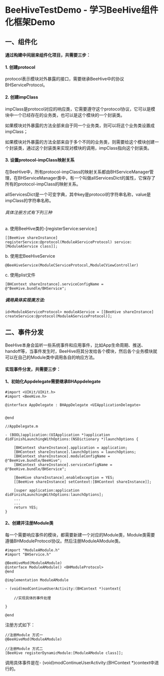 # BeeHiveTestDemo - 学习BeeHive组件化框架Demo

## 一、组件化

#### 通过构建中间层来组件化项目，共需要三步：

#### 1. 创建protocol

protocol表示模块对外暴露的接口，需要继承BeeHive中的协议BHServiceProtocol。

#### 2. 创建impClass

impClass是protocol对应的响应类，它需要遵守这个protocol协议，它可以是模块中一个已经存在的业务类，也可以是这个模块的一个封装类。

如果模块对外暴露的方法全部来自于同一个业务类，则可以将这个业务类设置成impClass；

如果模块对外暴露的方法全部来自于多个不同的业务类，则需要给这个模块创建一个封装类，通过这个封装类来实现对模块的调用，impClass指向这个封装类。

#### 3. 设置protocol-impClass映射关系

在BeeHive中，所有protocol-impClass的映射关系都由BHServiceManager管理，在BHServiceManager类中，有一个叫做allServicesDict的属性，它保存了所有的protocol-impClass的映射关系。

allServicesDict是一个可变字典，其中key是protocol的字符串名称，value是impClass的字符串名称。

###### 具体注册方式有下列三种

a. 使用BeeHive类的-[registerService:service:]
```
[[BeeHive shareInstance] registerService:@protocol(ModuleAServiceProtocol) service:[ModuleAService class]];
```

b. 使用宏BeeHiveService
```
@BeeHiveService(ModuleCServiceProtocol,ModuleCViewController)
```

c. 使用plist文件  
```
[BHContext shareInstance].serviceConfigName = @"BeeHive.bundle/BHService";
```

##### 调用具体实现类方法:
```
id<ModuleAServiceProtocol> moduleAService = [[BeeHive shareInstance] createService:@protocol(ModuleAServiceProtocol)];
```

## 二、事件分发

BeeHive本身会监听一些系统事件和应用事件，比如App生命周期、推送、handoff等，当事件发生时，BeeHive将其分发给各个模块，然后各个业务模块就可以在自己的Module类中调用各自的响应方法。

#### 实现事件分发，共需要三步：

#### 1、初始化Appdelegate需要继承BHAppdelegate
```
#import <UIKit/UIKit.h>
#import <BeeHive.h>

@interface AppDelegate : BHAppDelegate <UIApplicationDelegate>


@end
```
```
//AppDelegate.m

- (BOOL)application:(UIApplication *)application didFinishLaunchingWithOptions:(NSDictionary *)launchOptions {
    
    [BHContext shareInstance].application = application;
    [BHContext shareInstance].launchOptions = launchOptions;
    [BHContext shareInstance].moduleConfigName = @"BeeHive.bundle/BeeHive";
    [BHContext shareInstance].serviceConfigName = @"BeeHive.bundle/BHService";
    
    [BeeHive shareInstance].enableException = YES;
    [[BeeHive shareInstance] setContext:[BHContext shareInstance]];
    
    [super application:application didFinishLaunchingWithOptions:launchOptions];
    ...
    ...
    return YES;
}
```

#### 2、创建并注册Module类

每一个需要响应事件的模块，都需要新建一个对应的Module类，Module类需要遵循BHModuleProtocol协议。然后注册ModuleAModule类。
```
#import "ModuleAModule.h"
#import "BHService.h"

@BeeHiveMod(ModuleAModule)
@interface ModuleAModule() <BHModuleProtocol>
@end

@implementation ModuleAModule

- (void)modContinueUserActivity:(BHContext *)context{
    
    //实现具体的事件处理
    
}

@end
```
注册方式如下：
```
//注册Module 方式一
@BeeHiveMod(ModuleAModule)

//注册Module 方式二
[BeeHive registerDynamicModule:[ModuleAModule class]];
```
调用具体事件是在- (void)modContinueUserActivity:(BHContext *)context中进行的。



